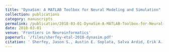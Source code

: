 ```yaml
---
title: "DynaSim: A MATLAB Toolbox for Neural Modeling and Simulation"
collection: publications
category: manuscripts
permalink: /publication/2018-03-01-DynaSim-A-MATLAB-Toolbox-for-Neural-Modeling-and-Simulation
date: 2018-03-01
venue: 'Frontiers in Neuroinformatics'
paperurl: '/files/sherfey-etal-2018-dynasim.pdf'
citation: ' Sherfey, Jason S., Austin E. Soplata, Salva Ardid, Erik A. Roberts, David A. Stanley, Benjamin R. Pittman-Polletta, and Nancy J. Kopell. 2018. &quot;DynaSim: A MATLAB Toolbox for Neural Modeling and Simulation.&quot; Frontiers in Neuroinformatics 12. <a href="https://doi.org/10.3389/fninf.2018.00010">https://doi.org/10.3389/fninf.2018.00010</a>'
---
```

